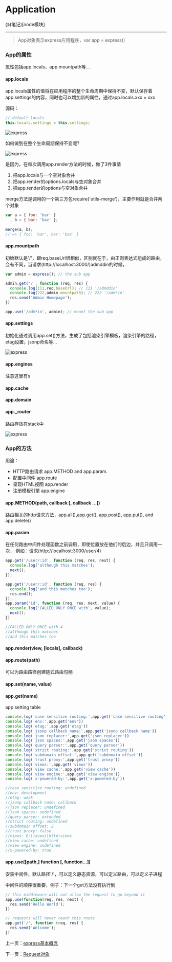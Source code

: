 # Application

@(笔记)[node模块]

-------------------
> App对象表示express应用程序，var app = express()


### App的属性

属性包括app.locals，app.mountpath等...

#### app.locals

app.locals属性的值将在应用程序的整个生命周期中保持不变，默认保存着app.settings的内容，同时也可以增加新的属性，通过app.locals.xxx = xxx

源码：
```js
// default locals
this.locals.settings = this.settings;
```

![express](https://github.com/lhywell/book/blob/master/express4.x/express001.png)

如何做到在整个生命周期保持不变呢?

![express](https://github.com/lhywell/book/blob/master/express4.x/express2001.png)


是因为，在每次调用app.render方法的时候，做了3件事情

1. 把app.locals与一个空对象合并
2. 把app.render的options.locals与空对象合并
3. 把app.render的options与空对象合并

merge方法是调用的一个第三方包require('utils-merge')，主要作用就是合并两个对象
```js
var a = { foo: 'bar' }
  , b = { bar: 'baz' };
 
merge(a, b);
// => { foo: 'bar', bar: 'baz' }
```

#### app.mountpath
初始默认是'/'，跟req.baseUrl很相似，区别就在于，由正则表达式组成的路由，会有不同，当请求(http://localhost:3000/)admddin的时候，

```js
var admin = express(); // the sub app

admin.get('/', function (req, res) {
  console.log(111,req.baseUrl); // 111 '/admddin'
  console.log(222,admin.mountpath); // 222 '/adm*in'
  res.send('Admin Homepage');
})

app.use('/adm*in', admin); // mount the sub app
```

#### app.settings
初始化通过调用app.set()方法，生成了包括渲染引擎模板，渲染引擎的路径，etag设置，jsonp命名等...

![express](https://github.com/lhywell/book/blob/master/express4.x/express2002.png)

#### app.engines
注意这里有s

#### app.cache
#### app.domain
#### app._router

路由存放在stack中

![express](https://github.com/lhywell/book/blob/master/express4.x/express002.png)

### App的方法
用途：
- HTTP路由请求 app.METHOD and app.param.
- 配置中间件 app.route
- 呈现HTML视图 app.render
- 注册模板引擎 app.engine

#### app.METHOD(path, callback [, callback ...])
路由相关的http请求方法，app.all(),app.get(), app.post(), app.put(), and app.delete()


#### app.param
在任何路由中间件处理函数之前调用，即使位置放在他们的后边，并且只调用一次，
例如：请求(http://localhost:3000/user/4)
```js
app.get('/user/:id', function (req, res, next) {
  console.log('although this matches');
  next();
});

app.get('/user/:id', function (req, res) {
  console.log('and this matches too');
  res.end();
});
app.param('id', function (req, res, next, value) {
  console.log('CALLED ONLY ONCE with', value);
  next();
})

//CALLED ONLY ONCE with 4
//although this matches
//and this matches too
```
#### app.render(view, [locals], callback)

#### app.route(path)
可以为路由路径创建链式路由句柄

#### app.set(name, value)
#### app.get(name)

app setting table
```js
console.log('case sensitive routing:',app.get('case sensitive routing'))
console.log('env:',app.get('env'))
console.log('etag:',app.get('etag'))
console.log('jsonp callback name:',app.get('jsonp callback name'))
console.log('json replacer:',app.get('json replacer'))
console.log('json spaces:',app.get('json spaces'))
console.log('query parser:',app.get('query parser'))
console.log('strict routing:',app.get('strict routing'))
console.log('subdomain offset:',app.get('subdomain offset'))
console.log('trust proxy:',app.get('trust proxy'))
console.log('views:',app.get('views'))
console.log('view cache:',app.get('view cache'))
console.log('view engine:',app.get('view engine'))
console.log('x-powered-by:',app.get('x-powered-by'))

//case sensitive routing: undefined
//env: development
//etag: weak
//jsonp callback name: callback
//json replacer: undefined
//json spaces: undefined
//query parser: extended
//strict routing: undefined
//subdomain offset: 2
//trust proxy: false
//views: E:\ixuexi\http\views
//view cache: undefined
//view engine: undefined
//x-powered-by: true

```

#### app.use([path,] function [, function...])
安装中间件，默认路径'/'，可以定义静态资源，可以定义路由，可以定义子进程

中间件的顺序很重要，例子：下一个get方法没有执行到

```js
// this middleware will not allow the request to go beyond it
app.use(function(req, res, next) {
  res.send('Hello World');
})

// requests will never reach this route
app.get('/', function (req, res) {
  res.send('Welcome');
})
```




上一页：[express基本概念](https://github.com/lhywell/book/tree/master/express4.x/README.md)

下一页：[Request对象](https://github.com/lhywell/book/blob/master/express4.x/1.2README.md)